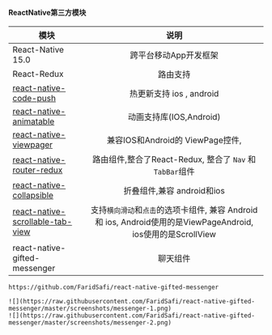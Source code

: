 #### ReactNative第三方模块

| 模块   |      说明
|----------|:-------------:|
| React-Native 15.0 |  跨平台移动App开发框架
| React-Redux |    路由支持
| [react-native-code-push](https://github.com/Microsoft/react-native-code-push) | 热更新支持 ios , android
| [react-native-animatable](https://github.com/oblador/react-native-animatable) | 动画支持库(IOS,Android)
| [react-native-viewpager](https://github.com/race604/react-native-viewpager) | 兼容IOS和Android的 ViewPage控件,
| [react-native-router-redux](https://github.com/qwikly/react-native-router-redux) | 路由组件,整合了React-Redux, 整合了 `Nav` 和 `TabBar`组件
| [react-native-collapsible](https://github.com/oblador/react-native-collapsible) | 折叠组件,兼容 android和ios
| [react-native-scrollable-tab-view](https://github.com/brentvatne/react-native-scrollable-tab-view) | 支持`横向滑动`和`点击`的选项卡组件, 兼容 Android 和 ios, Android使用的是ViewPageAndroid, ios使用的是ScrollView
| react-native-gifted-messenger | 聊天组件

    https://github.com/FaridSafi/react-native-gifted-messenger
    
    ![](https://raw.githubusercontent.com/FaridSafi/react-native-gifted-messenger/master/screenshots/messenger-1.png)
    ![](https://raw.githubusercontent.com/FaridSafi/react-native-gifted-messenger/master/screenshots/messenger-2.png)
